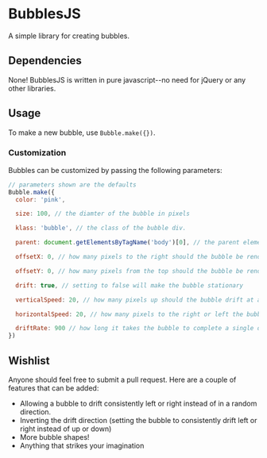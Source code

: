 # BubblesJS

A simple library for creating bubbles.

## Dependencies

None! BubblesJS is written in pure javascript--no need for jQuery or any other libraries.

## Usage

To make a new bubble, use `Bubble.make({})`.

### Customization

Bubbles can be customized by passing the following parameters:

```javascript
// parameters shown are the defaults
Bubble.make({
  color: 'pink',

  size: 100, // the diamter of the bubble in pixels

  klass: 'bubble', // the class of the bubble div.

  parent: document.getElementsByTagName('body')[0], // the parent element for the bubble div

  offsetX: 0, // how many pixels to the right should the bubble be rendered

  offsetY: 0, // how many pixels from the top should the bubble be rendered

  drift: true, // setting to false will make the bubble stationary

  verticalSpeed: 20, // how many pixels up should the bubble drift at a time

  horizontalSpeed: 20, // how many pixels to the right or left the bubble should drift at a time

  driftRate: 900 // how long it takes the bubble to complete a single drift animation
})
```

## Wishlist

Anyone should feel free to submit a pull request. Here are a couple of features that can be added:

* Allowing a bubble to drift consistently left or right instead of in a random direction.
* Inverting the drift direction (setting the bubble to consistently drift left or right instead of up or down)
* More bubble shapes!
* Anything that strikes your imagination